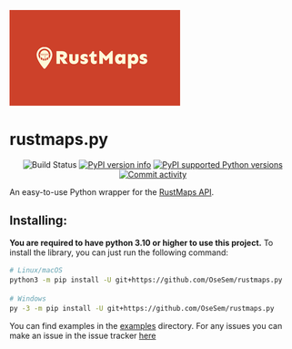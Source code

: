 <!-- SPDX-License-Identifier: MIT -->

[![Rustmaps Banner](https://raw.githubusercontent.com/OseSem/rustmaps.py/master/assets/rustmaps_banner.png)](https://rustmaps.com)

rustmaps.py
=======
<p align="center">
    <img src="https://img.shields.io/github/actions/workflow/status/OseSem/rustmaps.py/ci.yml?branch=master&style=flat-square" alt="Build Status"></img>
    <a href="https://pypi.org/project/rustmaps.py/"><img src="https://img.shields.io/pypi/v/rustmaps.svg?style=flat-square" alt="PyPI version info" /></a>
    <a href="https://pypi.org/project/rustmaps.py/"><img src="https://img.shields.io/pypi/pyversions/disnake.svg?style=flat-square" alt="PyPI supported Python versions" /></a>
    <a href="https://github.com/OseSem/rustmaps.py/commits"><img src="https://img.shields.io/github/commit-activity/w/OseSem/rustmaps.py.svg?style=flat-square" alt="Commit activity" /></a>
</p>

An easy-to-use Python wrapper for the [RustMaps API](https://rustmaps.com).

## Installing:

**You are required to have python 3.10 or higher to use this project.**
To install the library, you can just run the following command:

```bash
# Linux/macOS
python3 -m pip install -U git+https://github.com/OseSem/rustmaps.py

# Windows
py -3 -m pip install -U git+https://github.com/OseSem/rustmaps.py

```

You can find examples in the [examples](https://github.com/OseSem/rustmaps.py/tree/master/examples) directory.
For any issues you can make an issue in the issue tracker [here](https://github.com/OseSem/rustmaps.py/issues)
